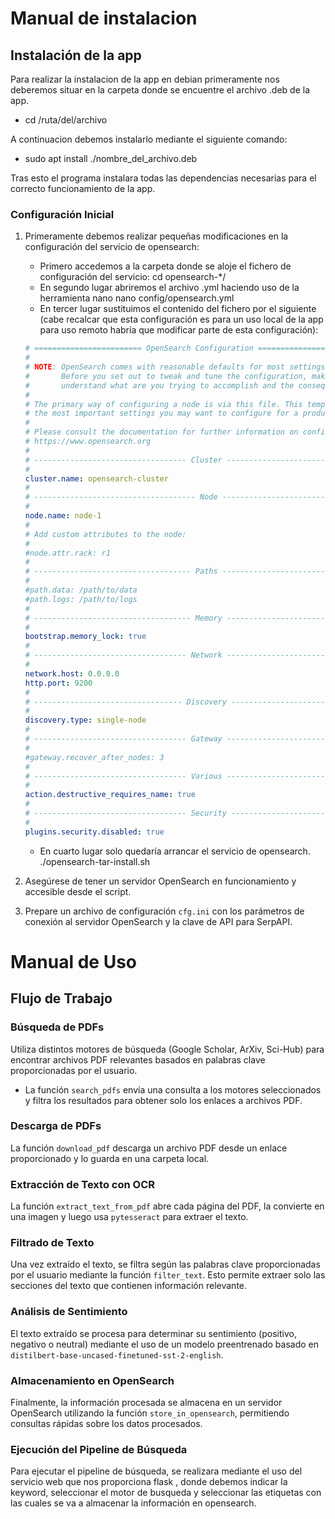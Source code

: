 # Manual de instalacion 

## Instalación de la app
Para realizar la instalacion de la app en debian primeramente nos deberemos situar en la carpeta donde se encuentre el archivo .deb de la app.
- cd /ruta/del/archivo

A continuacion debemos instalarlo mediante el siguiente comando:
- sudo apt install ./nombre_del_archivo.deb

Tras esto el programa instalara todas las dependencias necesarias para el correcto funcionamiento de la app.

### Configuración Inicial

1. Primeramente debemos realizar pequeñas modificaciones en la configuración del servicio de opensearch:
    - Primero accedemos a la carpeta donde se aloje el fichero de configuración del servicio:
        cd opensearch-*/
    - En segundo lugar abriremos el archivo .yml haciendo uso de la herramienta nano 
        nano config/opensearch.yml
    - En tercer lugar sustituimos el contenido del fichero por el siguiente (cabe recalcar que esta configuración es para un uso local de la app
    para uso remoto habría que modificar parte de esta configuración):

    ```yaml 
    # ======================== OpenSearch Configuration =========================
    #
    # NOTE: OpenSearch comes with reasonable defaults for most settings.
    #       Before you set out to tweak and tune the configuration, make sure you
    #       understand what are you trying to accomplish and the consequences.
    #
    # The primary way of configuring a node is via this file. This template lists
    # the most important settings you may want to configure for a production cluster.
    #
    # Please consult the documentation for further information on configuration options:
    # https://www.opensearch.org
    #
    # ---------------------------------- Cluster -----------------------------------
    #
    cluster.name: opensearch-cluster
    #
    # ------------------------------------ Node ------------------------------------
    #
    node.name: node-1
    #
    # Add custom attributes to the node:
    #
    #node.attr.rack: r1
    #
    # ----------------------------------- Paths ------------------------------------
    #
    #path.data: /path/to/data
    #path.logs: /path/to/logs
    #
    # ----------------------------------- Memory -----------------------------------
    #
    bootstrap.memory_lock: true
    #
    # ---------------------------------- Network -----------------------------------
    #
    network.host: 0.0.0.0
    http.port: 9200
    #
    # --------------------------------- Discovery ----------------------------------
    #
    discovery.type: single-node
    #
    # ---------------------------------- Gateway -----------------------------------
    #
    #gateway.recover_after_nodes: 3
    #
    # ---------------------------------- Various -----------------------------------
    #
    action.destructive_requires_name: true
    #
    # ---------------------------------- Security -----------------------------------
    #
    plugins.security.disabled: true
    ```

    - En cuarto lugar solo quedaría arrancar el servicio de opensearch.
        ./opensearch-tar-install.sh

2. Asegúrese de tener un servidor OpenSearch en funcionamiento y accesible desde el script.
3. Prepare un archivo de configuración `cfg.ini` con los parámetros de conexión al servidor OpenSearch y la clave de API para SerpAPI.


# Manual de Uso 

## Flujo de Trabajo

### Búsqueda de PDFs

Utiliza distintos motores de búsqueda (Google Scholar, ArXiv, Sci-Hub) para encontrar archivos PDF relevantes basados en palabras clave proporcionadas por el usuario.

- La función `search_pdfs` envía una consulta a los motores seleccionados y filtra los resultados para obtener solo los enlaces a archivos PDF.

### Descarga de PDFs

La función `download_pdf` descarga un archivo PDF desde un enlace proporcionado y lo guarda en una carpeta local.

### Extracción de Texto con OCR

La función `extract_text_from_pdf` abre cada página del PDF, la convierte en una imagen y luego usa `pytesseract` para extraer el texto.

### Filtrado de Texto

Una vez extraído el texto, se filtra según las palabras clave proporcionadas por el usuario mediante la función `filter_text`. Esto permite extraer solo las secciones del texto que contienen información relevante.

### Análisis de Sentimiento

El texto extraído se procesa para determinar su sentimiento (positivo, negativo o neutral) mediante el uso de un modelo preentrenado basado en `distilbert-base-uncased-finetuned-sst-2-english`.

### Almacenamiento en OpenSearch

Finalmente, la información procesada se almacena en un servidor OpenSearch utilizando la función `store_in_opensearch`, permitiendo consultas rápidas sobre los datos procesados.

### Ejecución del Pipeline de Búsqueda

Para ejecutar el pipeline de búsqueda, se realizara mediante el uso del servicio web que nos proporciona flask , donde debemos indicar la keyword, seleccionar el motor de busqueda
y seleccionar las etiquetas con las cuales se va a almacenar la información en opensearch.